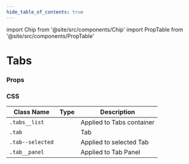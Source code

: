 ```yaml
---
hide_table_of_contents: true
---
```


import Chip from '@site/src/components/Chip'
import PropTable from '@site/src/components/PropTable'

# Tabs

### Props
<PropTable displayName="Tabs"/>

### CSS

| Class Name                | Type                    | Description               |
|---------------------------|-------------------------|---------------------------|
| `.tabs__list`             | <Chip />                | Applied to Tabs container |
| `.tab`                    | <Chip />                | Tab                       |
| `.tab--selected`          | <Chip type='variant' /> | Applied to selected Tab   |
| `.tab__panel`             | <Chip />                | Applied to Tab Panel      |
